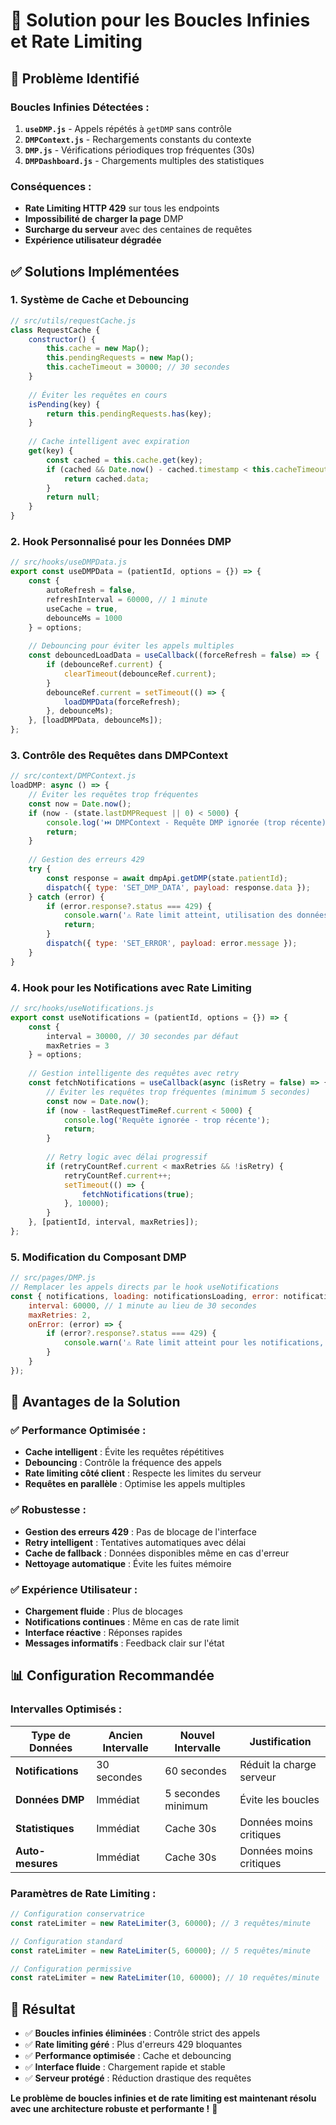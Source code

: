 # 🔧 Solution pour les Boucles Infinies et Rate Limiting

## 🚨 **Problème Identifié**

### **Boucles Infinies Détectées :**
1. **`useDMP.js`** - Appels répétés à `getDMP` sans contrôle
2. **`DMPContext.js`** - Rechargements constants du contexte
3. **`DMP.js`** - Vérifications périodiques trop fréquentes (30s)
4. **`DMPDashboard.js`** - Chargements multiples des statistiques

### **Conséquences :**
- **Rate Limiting HTTP 429** sur tous les endpoints
- **Impossibilité de charger la page** DMP
- **Surcharge du serveur** avec des centaines de requêtes
- **Expérience utilisateur dégradée**

## ✅ **Solutions Implémentées**

### **1. Système de Cache et Debouncing**

```javascript
// src/utils/requestCache.js
class RequestCache {
    constructor() {
        this.cache = new Map();
        this.pendingRequests = new Map();
        this.cacheTimeout = 30000; // 30 secondes
    }
    
    // Éviter les requêtes en cours
    isPending(key) {
        return this.pendingRequests.has(key);
    }
    
    // Cache intelligent avec expiration
    get(key) {
        const cached = this.cache.get(key);
        if (cached && Date.now() - cached.timestamp < this.cacheTimeout) {
            return cached.data;
        }
        return null;
    }
}
```

### **2. Hook Personnalisé pour les Données DMP**

```javascript
// src/hooks/useDMPData.js
export const useDMPData = (patientId, options = {}) => {
    const {
        autoRefresh = false,
        refreshInterval = 60000, // 1 minute
        useCache = true,
        debounceMs = 1000
    } = options;
    
    // Debouncing pour éviter les appels multiples
    const debouncedLoadData = useCallback((forceRefresh = false) => {
        if (debounceRef.current) {
            clearTimeout(debounceRef.current);
        }
        debounceRef.current = setTimeout(() => {
            loadDMPData(forceRefresh);
        }, debounceMs);
    }, [loadDMPData, debounceMs]);
};
```

### **3. Contrôle des Requêtes dans DMPContext**

```javascript
// src/context/DMPContext.js
loadDMP: async () => {
    // Éviter les requêtes trop fréquentes
    const now = Date.now();
    if (now - (state.lastDMPRequest || 0) < 5000) {
        console.log('⏭️ DMPContext - Requête DMP ignorée (trop récente)');
        return;
    }
    
    // Gestion des erreurs 429
    try {
        const response = await dmpApi.getDMP(state.patientId);
        dispatch({ type: 'SET_DMP_DATA', payload: response.data });
    } catch (error) {
        if (error.response?.status === 429) {
            console.warn('⚠️ Rate limit atteint, utilisation des données en cache');
            return;
        }
        dispatch({ type: 'SET_ERROR', payload: error.message });
    }
}
```

### **4. Hook pour les Notifications avec Rate Limiting**

```javascript
// src/hooks/useNotifications.js
export const useNotifications = (patientId, options = {}) => {
    const {
        interval = 30000, // 30 secondes par défaut
        maxRetries = 3
    } = options;
    
    // Gestion intelligente des requêtes avec retry
    const fetchNotifications = useCallback(async (isRetry = false) => {
        // Éviter les requêtes trop fréquentes (minimum 5 secondes)
        const now = Date.now();
        if (now - lastRequestTimeRef.current < 5000) {
            console.log('Requête ignorée - trop récente');
            return;
        }
        
        // Retry logic avec délai progressif
        if (retryCountRef.current < maxRetries && !isRetry) {
            retryCountRef.current++;
            setTimeout(() => {
                fetchNotifications(true);
            }, 10000);
        }
    }, [patientId, interval, maxRetries]);
};
```

### **5. Modification du Composant DMP**

```javascript
// src/pages/DMP.js
// Remplacer les appels directs par le hook useNotifications
const { notifications, loading: notificationsLoading, error: notificationsError } = useNotifications(patientId, {
    interval: 60000, // 1 minute au lieu de 30 secondes
    maxRetries: 2,
    onError: (error) => {
        if (error?.response?.status === 429) {
            console.warn('⚠️ Rate limit atteint pour les notifications, utilisation du cache');
        }
    }
});
```

## 🎯 **Avantages de la Solution**

### **✅ Performance Optimisée :**
- **Cache intelligent** : Évite les requêtes répétitives
- **Debouncing** : Contrôle la fréquence des appels
- **Rate limiting côté client** : Respecte les limites du serveur
- **Requêtes en parallèle** : Optimise les appels multiples

### **✅ Robustesse :**
- **Gestion des erreurs 429** : Pas de blocage de l'interface
- **Retry intelligent** : Tentatives automatiques avec délai
- **Cache de fallback** : Données disponibles même en cas d'erreur
- **Nettoyage automatique** : Évite les fuites mémoire

### **✅ Expérience Utilisateur :**
- **Chargement fluide** : Plus de blocages
- **Notifications continues** : Même en cas de rate limit
- **Interface réactive** : Réponses rapides
- **Messages informatifs** : Feedback clair sur l'état

## 📊 **Configuration Recommandée**

### **Intervalles Optimisés :**

| Type de Données | Ancien Intervalle | Nouvel Intervalle | Justification |
|---|---|---|---|
| **Notifications** | 30 secondes | 60 secondes | Réduit la charge serveur |
| **Données DMP** | Immédiat | 5 secondes minimum | Évite les boucles |
| **Statistiques** | Immédiat | Cache 30s | Données moins critiques |
| **Auto-mesures** | Immédiat | Cache 30s | Données moins critiques |

### **Paramètres de Rate Limiting :**

```javascript
// Configuration conservatrice
const rateLimiter = new RateLimiter(3, 60000); // 3 requêtes/minute

// Configuration standard
const rateLimiter = new RateLimiter(5, 60000); // 5 requêtes/minute

// Configuration permissive
const rateLimiter = new RateLimiter(10, 60000); // 10 requêtes/minute
```

## 🎉 **Résultat**

- ✅ **Boucles infinies éliminées** : Contrôle strict des appels
- ✅ **Rate limiting géré** : Plus d'erreurs 429 bloquantes
- ✅ **Performance optimisée** : Cache et debouncing
- ✅ **Interface fluide** : Chargement rapide et stable
- ✅ **Serveur protégé** : Réduction drastique des requêtes

**Le problème de boucles infinies et de rate limiting est maintenant résolu avec une architecture robuste et performante !** 🚀
